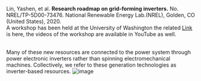 Lin, Yashen, et al. **Research roadmap on grid-forming inverters.** No. NREL/TP-5D00-73476. National Renewable Energy Lab.(NREL), Golden, CO (United States), 2020.
<br>A workshop has been held at the University of Washington the related [Link](https://lowinertiagrids.ece.uw.edu/) is here, the videos of the workshop are available in YouTube as well.

<br>Many of these new resources are connected to the power system through power electronic inverters rather than spinning electromechanical machines. Collectively, we refer to these generation technologies as inverter-based resources.
![image](https://github.com/MDerogarian/2023-Summer-Research-Plan/assets/74963406/4cb36517-198a-4f68-83e7-d48e06a9a52d)
